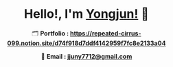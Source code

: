 
<div align=center>

# Hello!, I'm [Yongjun!](https://jjuny0310.github.io) 👋

🗂 **Portfolio : https://repeated-cirrus-099.notion.site/d74f918d7ddf4142959f7fc8e2133a04**

📧 **Email : jjuny7712@gmail.com**

</div>
